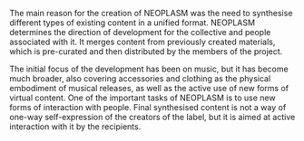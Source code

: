 The main reason for the creation of NEOPLASM was the need to synthesise different types of existing content in a unified format. NEOPLASM determines the direction of development for the collective and people associated with it. It merges content from previously created materials, which is pre-curated and then distributed by the members of the project.

The initial focus of the development has been on music, but it has become much broader, also covering accessories and clothing as the physical embodiment of musical releases, as well as the active use of new forms of virtual content. One of the important tasks of NEOPLASM is to use new forms of interaction with people. Final synthesised content is not a way of one-way self-expression of the creators of the label, but it is aimed at active interaction with it by the recipients.